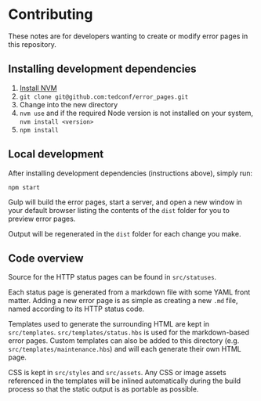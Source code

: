 # Contributing

These notes are for developers wanting to create or modify error pages in this repository.

## Installing development dependencies

1. [Install NVM](https://github.com/creationix/nvm)
2. `git clone git@github.com:tedconf/error_pages.git`
3. Change into the new directory
4. `nvm use` and if the required Node version is not installed on your system, `nvm install <version>`
5. `npm install`

## Local development

After installing development dependencies (instructions above), simply run:

```
npm start
```

Gulp will build the error pages, start a server, and open a new window in your default browser listing the contents of the `dist` folder for you to preview error pages.

Output will be regenerated in the `dist` folder for each change you make.

## Code overview

Source for the HTTP status pages can be found in `src/statuses`.

Each status page is generated from a markdown file with some YAML front matter. Adding a new error page is as simple as creating a new `.md` file, named according to its HTTP status code.

Templates used to generate the surrounding HTML are kept in `src/templates`. `src/templates/status.hbs` is used for the markdown-based error pages. Custom templates can also be added to this directory (e.g. `src/templates/maintenance.hbs`) and will each generate their own HTML page.

CSS is kept in `src/styles` and `src/assets`. Any CSS or image assets referenced in the templates will be inlined automatically during the build process so that the static output is as portable as possible.
